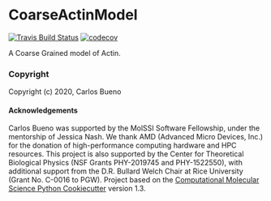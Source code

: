 CoarseActinModel
==============================
[//]: # (Badges)
[![Travis Build Status](https://travis-ci.com/cabb99/CoarseActinModel.svg?branch=master)](https://travis-ci.com/REPLACE_WITH_OWNER_ACCOUNT/CoarseActinModel)
[![codecov](https://codecov.io/gh/REPLACE_WITH_OWNER_ACCOUNT/CoarseActinModel/branch/master/graph/badge.svg)](https://codecov.io/gh/REPLACE_WITH_OWNER_ACCOUNT/CoarseActinModel/branch/master)

A Coarse Grained model of Actin.


### Copyright

Copyright (c) 2020, Carlos Bueno


#### Acknowledgements
Carlos Bueno was supported by the MolSSI Software Fellowship, under the mentorship of Jessica Nash. We thank AMD (Advanced Micro Devices, Inc.) for the donation of high-performance computing hardware and HPC resources. This project is also supported by the Center for Theoretical Biological Physics (NSF Grants PHY-2019745 and PHY-1522550), with additional support from the D.R. Bullard Welch Chair at Rice University (Grant No. C-0016 to PGW). Project based on the [Computational Molecular Science Python Cookiecutter](https://github.com/molssi/cookiecutter-cms) version 1.3.
